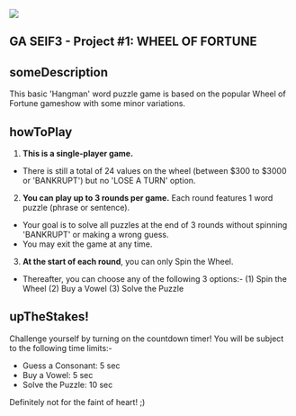 ![](img/ga_cog.png)

## GA SEIF3 - Project #1: WHEEL OF FORTUNE ##


## someDescription ##
This basic 'Hangman' word puzzle game is based on the popular Wheel of Fortune gameshow with some minor variations. 

## howToPlay ##
1. **This is a single-player game.** 
- There is still a total of 24 values on the wheel (between $300 to $3000 or 'BANKRUPT') but no 'LOSE A TURN' option.

2. **You can play up to 3 rounds per game.** Each round features 1 word puzzle (phrase or sentence). 
- Your goal is to solve all puzzles at the end of 3 rounds without spinning 'BANKRUPT' or making a wrong guess.
- You may exit the game at any time.

3. **At the start of each round**, you can only Spin the Wheel.
- Thereafter, you can choose any of the following 3 options:-
(1) Spin the Wheel
(2) Buy a Vowel
(3) Solve the Puzzle

## upTheStakes! ##
Challenge yourself by turning on the countdown timer! You will be subject to the following time limits:- 
- Guess a Consonant: 5 sec
- Buy a Vowel: 5 sec
- Solve the Puzzle: 10 sec

Definitely not for the faint of heart! ;)
